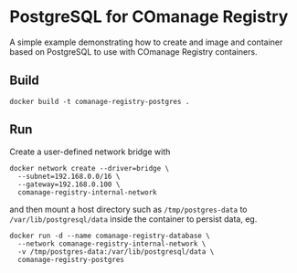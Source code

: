 # PostgreSQL for COmanage Registry

A simple example demonstrating how to create and image and container
based on PostgreSQL to use with COmanage Registry containers. 

## Build

```
docker build -t comanage-registry-postgres .
```

## Run

Create a user-defined network bridge with

```
docker network create --driver=bridge \
  --subnet=192.168.0.0/16 \
  --gateway=192.168.0.100 \
  comanage-registry-internal-network
```

and then mount a host directory such as `/tmp/postgres-data`
to `/var/lib/postgresql/data` inside the container to persist
data, eg.

```
docker run -d --name comanage-registry-database \
  --network comanage-registry-internal-network \
  -v /tmp/postgres-data:/var/lib/postgresql/data \
  comanage-registry-postgres
```
